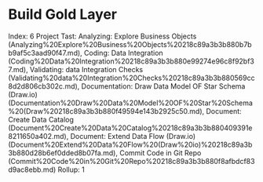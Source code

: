 # Build Gold Layer

Index: 6
Project Tast: Analyzing: Explore Business Objects (Analyzing%20Explore%20Business%20Objects%20218c89a3b3b880b7bb9af5c3aad90f47.md), Coding: Data Integration (Coding%20Data%20Integration%20218c89a3b3b880e99274e96c8f92bf37.md), Validating: data Integration Checks (Validating%20data%20Integration%20Checks%20218c89a3b3b880569cc8d2d806cb302c.md), Documentation: Draw Data Model OF Star Schema (Draw.io) (Documentation%20Draw%20Data%20Model%20OF%20Star%20Schema%20(Draw%20218c89a3b3b880f49594e143b2925c50.md), Document: Create Data Catalog (Document%20Create%20Data%20Catalog%20218c89a3b3b880409391e8211650a402.md), Document: Extend Data Flow (Draw.io) (Document%20Extend%20Data%20Flow%20(Draw%20io)%20218c89a3b3b880d28b6ef0dded8b07fa.md), Commit Code in Git Repo (Commit%20Code%20in%20Git%20Repo%20218c89a3b3b880f8afbdcf83d9ac8ebb.md)
Rollup: 1